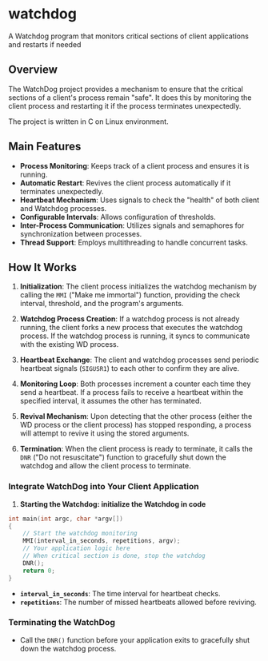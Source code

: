 # watchdog
A Watchdog program that monitors critical sections of client applications and restarts if needed


## Overview

The WatchDog project provides a mechanism to ensure that the critical sections of a client's process remain "safe". It does this by monitoring the client process and restarting it if the process terminates unexpectedly.

The project is written in C on Linux environment.

## Main Features

- **Process Monitoring**: Keeps track of a client process and ensures it is running.
- **Automatic Restart**: Revives the client process automatically if it terminates unexpectedly.
- **Heartbeat Mechanism**: Uses signals to check the "health" of both client and Watchdog processes.
- **Configurable Intervals**: Allows configuration of thresholds.
- **Inter-Process Communication**: Utilizes signals and semaphores for synchronization between processes.
- **Thread Support**: Employs multithreading to handle concurrent tasks.

## How It Works

1. **Initialization**: The client process initializes the watchdog mechanism by calling the `MMI` ("Make me immortal") function, providing the check interval, threshold, and the program's arguments.

2. **Watchdog Process Creation**: If a watchdog process is not already running, the client forks a new process that executes the watchdog process. If the watchdog process is running, it syncs to communicate with the existing WD process.

3. **Heartbeat Exchange**: The client and watchdog processes send periodic heartbeat signals (`SIGUSR1`) to each other to confirm they are alive.

4. **Monitoring Loop**: Both processes increment a counter each time they send a heartbeat. If a process fails to receive a heartbeat within the specified interval, it assumes the other has terminated.

5. **Revival Mechanism**: Upon detecting that the other process (either the WD process or the client process) has stopped responding, a process will attempt to revive it using the stored arguments.

6. **Termination**: When the client process is ready to terminate, it calls the `DNR` ("Do not resuscitate") function to gracefully shut down the watchdog and allow the client process to terminate.
   

### Integrate WatchDog into Your Client Application

1. **Starting the Watchdog: initialize the Watchdog in code**
```c
int main(int argc, char *argv[])
{
    // Start the watchdog monitoring
    MMI(interval_in_seconds, repetitions, argv);
    // Your application logic here
    // When critical section is done, stop the watchdog
    DNR();
    return 0;
}

```

- **`interval_in_seconds`**: The time interval for heartbeat checks.
- **`repetitions`**: The number of missed heartbeats allowed before reviving.
  
### Terminating the WatchDog
- Call the `DNR()` function before your application exits to gracefully shut down the watchdog process.
